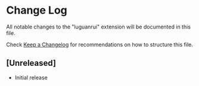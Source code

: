 # Change Log

All notable changes to the "luguanrui" extension will be documented in this file.

Check [Keep a Changelog](http://keepachangelog.com/) for recommendations on how to structure this file.

## [Unreleased]

- Initial release